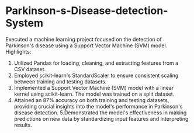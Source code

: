 # Parkinson-s-Disease-detection-System

Executed a machine learning project focused on the detection of Parkinson's disease using a Support Vector Machine (SVM) model.
Highlights:
1. Utilized Pandas for loading, cleaning, and extracting features from a CSV dataset.
2. Employed scikit-learn's StandardScaler to ensure consistent scaling between training and testing datasets.
3. Implemented a Support Vector Machine (SVM) model with a linear kernel using scikit-learn. The model was trained on a split dataset.
4. Attained an 87% accuracy on both training and testing datasets, providing crucial insights into the model's performance in Parkinson's disease detection.
5.Demonstrated the model's effectiveness in making predictions on new data by standardizing input features and interpreting results.
